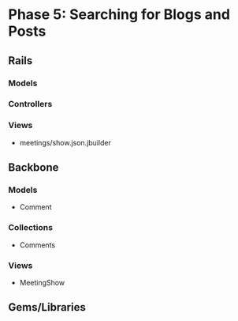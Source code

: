 # Phase 5: Searching for Blogs and Posts

## Rails
### Models

### Controllers

### Views
* meetings/show.json.jbuilder

## Backbone
### Models
* Comment

### Collections
* Comments

### Views
* MeetingShow

## Gems/Libraries
